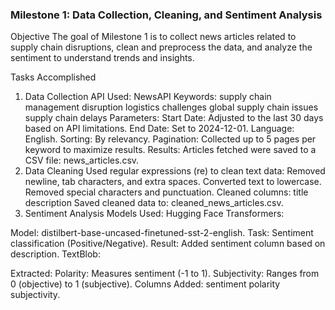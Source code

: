 ### Milestone 1: Data Collection, Cleaning, and Sentiment Analysis
Objective
The goal of Milestone 1 is to collect news articles related to supply chain disruptions, clean and preprocess the data, and analyze the sentiment to understand trends and insights.

Tasks Accomplished
1. Data Collection
API Used: NewsAPI
Keywords:
supply chain management disruption
logistics challenges
global supply chain issues
supply chain delays
Parameters:
Start Date: Adjusted to the last 30 days based on API limitations.
End Date: Set to 2024-12-01.
Language: English.
Sorting: By relevancy.
Pagination: Collected up to 5 pages per keyword to maximize results.
Results:
Articles fetched were saved to a CSV file: news_articles.csv.
2. Data Cleaning
Used regular expressions (re) to clean text data:
Removed newline, tab characters, and extra spaces.
Converted text to lowercase.
Removed special characters and punctuation.
Cleaned columns:
title
description
Saved cleaned data to: cleaned_news_articles.csv.
3. Sentiment Analysis
Models Used:
Hugging Face Transformers:

Model: distilbert-base-uncased-finetuned-sst-2-english.
Task: Sentiment classification (Positive/Negative).
Result: Added sentiment column based on description.
TextBlob:

Extracted:
Polarity: Measures sentiment (-1 to 1).
Subjectivity: Ranges from 0 (objective) to 1 (subjective).
Columns Added:
sentiment
polarity
subjectivity.
